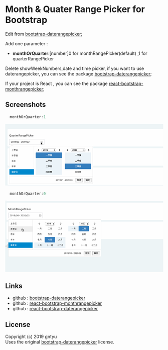 # Month & Quater Range Picker for Bootstrap

Edit from [bootstrap-daterangepicker](https://github.com/dangrossman/bootstrap-daterangepicker);

Add one parameter :  
* **monthOrQuarter**:[number]0 for monthRangePicker(default) ,1 for quarterRangePicker  

Delete showWeekNumbers,date and time picker, if you want to use daterangepicker, you can see the package [bootstrap-daterangepicker](https://www.npmjs.com/package/bootstrap-daterangepicker);

If your project is React , you can see the package [react-bootstrap-monthrangepicker](https://www.npmjs.com/package/react-bootstrap-monthrangepicker);


## Screenshots

```javascript
  monthOrQuarter:1
```
![maze](https://github.com/gntyu/react-bootstrap-monthrangepicker/blob/master/quarter.gif)

```javascript
  monthOrQuarter:0
```
![maze](https://github.com/gntyu/react-bootstrap-monthrangepicker/blob/master/month.gif)

## Links

* github : [bootstrap-daterangepicker](https://github.com/dangrossman/bootstrap-daterangepicker)
* github : [react-bootstrap-monthrangepicker ](https://github.com/gntyu/bootstrap-monthrangepicker)
* github : [react-bootstrap-daterangepicker](https://github.com/skratchdot/react-bootstrap-daterangepicker)


## License

Copyright (c) 2019 gntyu   
Uses the original [bootstrap-daterangepicker](https://github.com/dangrossman/bootstrap-daterangepicker) license.


